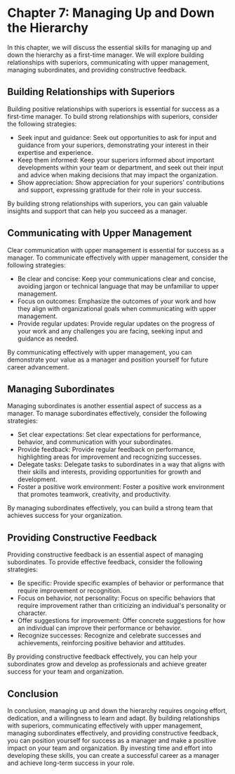 Chapter 7: Managing Up and Down the Hierarchy
=============================================

In this chapter, we will discuss the essential skills for managing up and down the hierarchy as a first-time manager. We will explore building relationships with superiors, communicating with upper management, managing subordinates, and providing constructive feedback.

Building Relationships with Superiors
-------------------------------------

Building positive relationships with superiors is essential for success as a first-time manager. To build strong relationships with superiors, consider the following strategies:

* Seek input and guidance: Seek out opportunities to ask for input and guidance from your superiors, demonstrating your interest in their expertise and experience.
* Keep them informed: Keep your superiors informed about important developments within your team or department, and seek out their input and advice when making decisions that may impact the organization.
* Show appreciation: Show appreciation for your superiors' contributions and support, expressing gratitude for their role in your success.

By building strong relationships with superiors, you can gain valuable insights and support that can help you succeed as a manager.

Communicating with Upper Management
-----------------------------------

Clear communication with upper management is essential for success as a manager. To communicate effectively with upper management, consider the following strategies:

* Be clear and concise: Keep your communications clear and concise, avoiding jargon or technical language that may be unfamiliar to upper management.
* Focus on outcomes: Emphasize the outcomes of your work and how they align with organizational goals when communicating with upper management.
* Provide regular updates: Provide regular updates on the progress of your work and any challenges you are facing, seeking input and guidance as needed.

By communicating effectively with upper management, you can demonstrate your value as a manager and position yourself for future career advancement.

Managing Subordinates
---------------------

Managing subordinates is another essential aspect of success as a manager. To manage subordinates effectively, consider the following strategies:

* Set clear expectations: Set clear expectations for performance, behavior, and communication with your subordinates.
* Provide feedback: Provide regular feedback on performance, highlighting areas for improvement and recognizing successes.
* Delegate tasks: Delegate tasks to subordinates in a way that aligns with their skills and interests, providing opportunities for growth and development.
* Foster a positive work environment: Foster a positive work environment that promotes teamwork, creativity, and productivity.

By managing subordinates effectively, you can build a strong team that achieves success for your organization.

Providing Constructive Feedback
-------------------------------

Providing constructive feedback is an essential aspect of managing subordinates. To provide effective feedback, consider the following strategies:

* Be specific: Provide specific examples of behavior or performance that require improvement or recognition.
* Focus on behavior, not personality: Focus on specific behaviors that require improvement rather than criticizing an individual's personality or character.
* Offer suggestions for improvement: Offer concrete suggestions for how an individual can improve their performance or behavior.
* Recognize successes: Recognize and celebrate successes and achievements, reinforcing positive behavior and attitudes.

By providing constructive feedback effectively, you can help your subordinates grow and develop as professionals and achieve greater success for your team and organization.

Conclusion
----------

In conclusion, managing up and down the hierarchy requires ongoing effort, dedication, and a willingness to learn and adapt. By building relationships with superiors, communicating effectively with upper management, managing subordinates effectively, and providing constructive feedback, you can position yourself for success as a manager and make a positive impact on your team and organization. By investing time and effort into developing these skills, you can create a successful career as a manager and achieve long-term success in your role.
